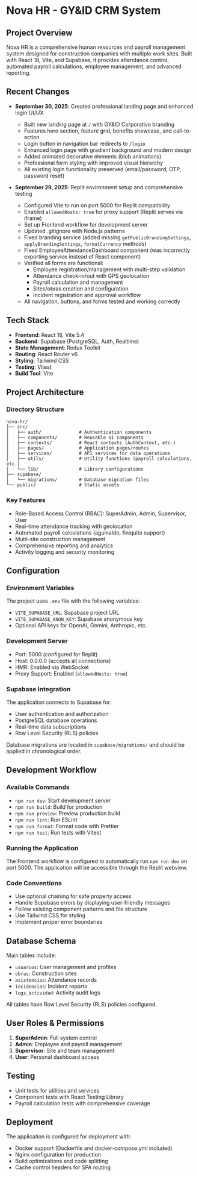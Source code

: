 # Nova HR - GY&ID CRM System

## Project Overview
Nova HR is a comprehensive human resources and payroll management system designed for construction companies with multiple work sites. Built with React 18, Vite, and Supabase, it provides attendance control, automated payroll calculations, employee management, and advanced reporting.

## Recent Changes
- **September 30, 2025**: Created professional landing page and enhanced login UI/UX
  - Built new landing page at `/` with GY&ID Corporativo branding
  - Features hero section, feature grid, benefits showcase, and call-to-action
  - Login button in navigation bar redirects to `/login`
  - Enhanced login page with gradient background and modern design
  - Added animated decorative elements (blob animations)
  - Professional form styling with improved visual hierarchy
  - All existing login functionality preserved (email/password, OTP, password reset)

- **September 29, 2025**: Replit environment setup and comprehensive testing
  - Configured Vite to run on port 5000 for Replit compatibility
  - Enabled `allowedHosts: true` for proxy support (Replit serves via iframe)
  - Set up Frontend workflow for development server
  - Updated .gitignore with Node.js patterns
  - Fixed branding service (added missing `getPublicBrandingSettings`, `applyBrandingSettings`, `formatCurrency` methods)
  - Fixed EmployeeAttendanceDashboard component (was incorrectly exporting service instead of React component)
  - Verified all forms are functional:
    - Employee registration/management with multi-step validation
    - Attendance check-in/out with GPS geolocation
    - Payroll calculation and management
    - Sites/obras creation and configuration
    - Incident registration and approval workflow
  - All navigation, buttons, and forms tested and working correctly

## Tech Stack
- **Frontend**: React 18, Vite 5.4
- **Backend**: Supabase (PostgreSQL, Auth, Realtime)
- **State Management**: Redux Toolkit
- **Routing**: React Router v6
- **Styling**: Tailwind CSS
- **Testing**: Vitest
- **Build Tool**: Vite

## Project Architecture

### Directory Structure
```
nova-hr/
├── src/
│   ├── auth/              # Authentication components
│   ├── components/        # Reusable UI components
│   ├── contexts/          # React contexts (AuthContext, etc.)
│   ├── pages/             # Application pages/routes
│   ├── services/          # API services for data operations
│   ├── utils/             # Utility functions (payroll calculations, etc.)
│   └── lib/               # Library configurations
├── supabase/
│   └── migrations/        # Database migration files
└── public/                # Static assets
```

### Key Features
- Role-Based Access Control (RBAC): SuperAdmin, Admin, Supervisor, User
- Real-time attendance tracking with geolocation
- Automated payroll calculations (aguinaldo, finiquito support)
- Multi-site construction management
- Comprehensive reporting and analytics
- Activity logging and security monitoring

## Configuration

### Environment Variables
The project uses `.env` file with the following variables:
- `VITE_SUPABASE_URL`: Supabase project URL
- `VITE_SUPABASE_ANON_KEY`: Supabase anonymous key
- Optional API keys for OpenAI, Gemini, Anthropic, etc.

### Development Server
- Port: 5000 (configured for Replit)
- Host: 0.0.0.0 (accepts all connections)
- HMR: Enabled via WebSocket
- Proxy Support: Enabled (`allowedHosts: true`)

### Supabase Integration
The application connects to Supabase for:
- User authentication and authorization
- PostgreSQL database operations
- Real-time data subscriptions
- Row Level Security (RLS) policies

Database migrations are located in `supabase/migrations/` and should be applied in chronological order.

## Development Workflow

### Available Commands
- `npm run dev`: Start development server
- `npm run build`: Build for production
- `npm run preview`: Preview production build
- `npm run lint`: Run ESLint
- `npm run format`: Format code with Prettier
- `npm run test`: Run tests with Vitest

### Running the Application
The Frontend workflow is configured to automatically run `npm run dev` on port 5000. The application will be accessible through the Replit webview.

### Code Conventions
- Use optional chaining for safe property access
- Handle Supabase errors by displaying user-friendly messages
- Follow existing component patterns and file structure
- Use Tailwind CSS for styling
- Implement proper error boundaries

## Database Schema
Main tables include:
- `usuarios`: User management and profiles
- `obras`: Construction sites
- `asistencias`: Attendance records
- `incidencias`: Incident reports
- `logs_actividad`: Activity audit logs

All tables have Row Level Security (RLS) policies configured.

## User Roles & Permissions
1. **SuperAdmin**: Full system control
2. **Admin**: Employee and payroll management
3. **Supervisor**: Site and team management
4. **User**: Personal dashboard access

## Testing
- Unit tests for utilities and services
- Component tests with React Testing Library
- Payroll calculation tests with comprehensive coverage

## Deployment
The application is configured for deployment with:
- Docker support (Dockerfile and docker-compose.yml included)
- Nginx configuration for production
- Build optimizations and code splitting
- Cache control headers for SPA routing
